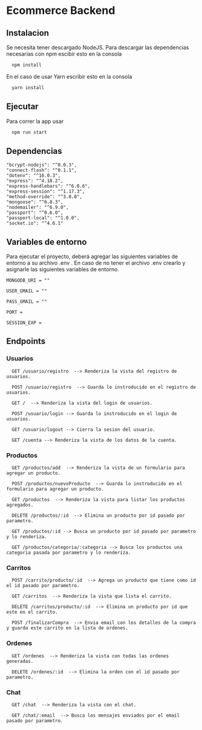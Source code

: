 # Ecommerce Backend

## Instalacion

Se necesita tener descargado NodeJS.
Para descargar las dependencias necesarias con npm escibir esto en la consola

```bash
  npm install
```

En el caso de usar Yarn escribir esto en la consola

```bash
  yarn install
```

## Ejecutar

Para correr la app usar

```bash
  npm run start
```

## Dependencias

    "bcrypt-nodejs": "^0.0.3",
    "connect-flash": "^0.1.1",
    "dotenv": "^16.0.3",
    "express": "^4.18.2",
    "express-handlebars": "^6.0.6",
    "express-session": "^1.17.3",
    "method-override": "^3.0.0",
    "mongoose": "^6.8.3",
    "nodemailer": "^6.9.0",
    "passport": "^0.6.0",
    "passport-local": "^1.0.0",
    "socket.io": "^4.6.1"

## Variables de entorno

Para ejecutar el proyecto, deberá agregar las siguientes variables de entorno a su archivo .env . En caso de no tener el archivo .env crearlo y asignarle las siguientes variables de entorno.

`MONGODB_URI = ""`

`USER_GMAIL = ""`

`PASS_GMAIL = ""`

`PORT = `

`SESSION_EXP = `

## Endpoints

### Usuarios

```http
  GET /usuario/registro  --> Renderiza la vista del registro de usuarios.
```

```http
  POST /usuario/registro  --> Guarda lo instroducido en el registro de usuarios.
```

```http
  GET /  --> Renderiza la vista del login de usuarios.
```

```http
  POST /usuario/login --> Guarda lo instroducido en el login de usuarios.
```

```http
  GET /usuario/logout --> Cierra la sesion del usuario.
```

```http
  GET /cuenta --> Renderiza la vista de los datos de la cuenta.
```

### Productos

```http
  GET /productos/add  --> Renderiza la vista de un formulario para agregar un producto.
```

```http
  POST /productos/nuevoProducto  --> Guarda lo instroducido en el formulario para agregar un producto.
```

```http
  GET /productos  --> Renderiza la vista para listar los productos agregados.
```

```http
  DELETE /productos/:id  --> Elimina un producto por id pasado por parametro.
```

```http
  GET /productos/:id --> Busca un producto por id pasado por parametro y lo renderiza.
```

```http
  GET /productos/categoria/:categoria --> Busca los productos una categoria pasada por parametro y lo renderiza.
```

### Carritos

```http
  POST /carrito/producto/:id  --> Agrega un producto que tiene como id el id pasado por parametro.
```

```http
  GET /carritos  --> Renderiza la vista que lista el carrito.
```

```http
  DELETE /carritos/producto/:id  --> Elimina un producto por id que este en el carrito.
```

```http
  POST /finalizarCompra  --> Envia email con los detalles de la compra y guarda este carrito en la lista de ordenes.
```

### Ordenes

```http
  GET /ordenes  --> Renderiza la vista con todas las ordenes generadas.
```

```http
  DELETE /ordenes/:id  --> Elimina la orden con el id pasado por parametro.
```

### Chat

```http
  GET /chat  --> Renderiza la vista con el chat.
```

```http
  GET /chat/:email  --> Busca los mensajes enviados por el email pasado por parametro.
```
